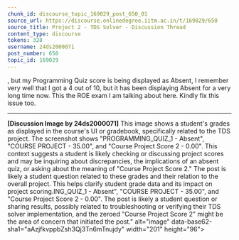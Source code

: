 ```yaml
---
chunk_id: discourse_topic_169029_post_650_01
source_url: https://discourse.onlinedegree.iitm.ac.in/t/169029/650
source_title: Project 2 - TDS Solver - Discussion Thread
content_type: discourse
tokens: 328
username: 24ds2000071
post_number: 650
topic_id: 169029
---
```


, but my Programming Quiz score is being displayed as Absent, I remember very well that I got a 4 out of 10, but it has been displaying Absent for a very long time now. This the ROE exam I am talking about here. Kindly fix this issue too.

---

**[Discussion Image by 24ds2000071]** This image shows a student's grades as displayed in the course's UI or gradebook, specifically related to the TDS project. The screenshot shows "PROGRAMMING_QUIZ_1 - Absent", "COURSE PROJECT - 35.00", and "Course Project Score 2 - 0.00". This context suggests a student is likely checking or discussing project scores and may be inquiring about discrepancies, the implications of an absent quiz, or asking about the meaning of "Course Project Score 2." The post is likely a student question related to these grades and their relation to the overall project. This helps clarify student grade data and its impact on project scoring.ING_QUIZ_1 - Absent", "COURSE PROJECT - 35.00", and "Course Project Score 2 - 0.00". The post is likely a student question or sharing results, possibly related to troubleshooting or verifying their TDS solver implementation, and the zeroed "Course Project Score 2" might be the area of concern that initiated the post." alt="image" data-base62-sha1="aAzjfkvppbZsh3Qj3Tn6mTnujdy" width="201" height="96">

